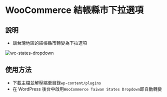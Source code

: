 # WooCommerce 結帳縣市下拉選項
## 說明
* 讓台灣地區的結帳縣市轉變為下拉選項

![wc-states-dropdown](https://lh4.googleusercontent.com/-GaK1mPWzOTM/VTaOBvy7aLI/AAAAAAAAAKE/Nd_iYx1GBPs/w243-h410-no/dropdown.png)

## 使用方法
* 下載主檔並解壓縮至目錄`wp-content/plugins`
* 在 WordPress 後台中啟用`WooCommerce Taiwan States Dropdown`即自動轉變


